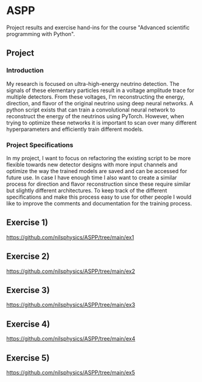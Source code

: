 # ASPP
Project results and exercise hand-ins for the course "Advanced scientific programming with Python".

## Project

### Introduction

My research is focused on ultra-high-energy neutrino detection. The signals of these elementary particles result in a voltage amplitude trace for multiple detectors. From these voltages, I'm reconstructing the energy, direction, and flavor of the original neutrino using deep neural networks. A python script exists that can train a convolutional neural network to reconstruct the energy of the neutrinos using PyTorch. However, when trying to optimize these networks it is important to scan over many different hyperparameters and efficiently train different models.   

### Project Specifications

In my project, I want to focus on refactoring the existing script to be more flexible towards new detector designs with more input channels and optimize the way the trained models are saved and can be accessed for future use. In case I have enough time I also want to create a similar process for direction and flavor reconstruction since these require similar but slightly different architectures. To keep track of the different specifications and make this process easy to use for other people I would like to improve the comments and documentation for the training process. 



## Exercise 1)
https://github.com/nilsphysics/ASPP/tree/main/ex1

## Exercise 2)
https://github.com/nilsphysics/ASPP/tree/main/ex2

## Exercise 3)
https://github.com/nilsphysics/ASPP/tree/main/ex3

## Exercise 4)
https://github.com/nilsphysics/ASPP/tree/main/ex4

## Exercise 5)
https://github.com/nilsphysics/ASPP/tree/main/ex5

